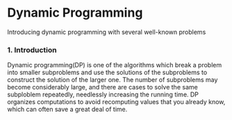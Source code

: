 # Dynamic Programming
Introducing dynamic programming with several well-known problems  

### 1. Introduction  
Dynamic programming(DP) is one of the algorithms which break a problem into smaller subproblems and use the solutions of the subproblems to construct the solution of the larger one. The number of subproblems may become considerably large, and there are cases to solve the same subploblem repeatedly, needlessly increasing the running time. DP organizes computations to avoid recomputing values that you already know, which can often save a great deal of time.
